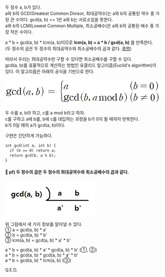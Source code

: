 두 정수 a, b가 있다.  
a와 b의 GCD(Greatest Common Divisor, 최대공약수)는 a와 b의 공통된 약수 중 가장 큰 수이다. gcd(a, b) == 1은 a와 b는 서로소임을 뜻한다.  
a와 b의 LCM(Lowest Common Multiple, 최소공배수)은 a와 b의 공통된 배수 중 가장 작은 수이다.  

a * b = gcd(a, b) * lcm(a, b)이므로 **lcm(a, b) = a * b / gcd(a, b)** 를 만족한다.  
(두 정수의 곱은 두 정수의 최대공약수와 최소공배수의 곱과 같다. [증명](https://github.com/meanjoo/Algorithm/blob/main/%EC%88%98%ED%95%99/gcd_lcm.md#cowboy_hat_face-pf-%EB%91%90-%EC%A0%95%EC%88%98%EC%9D%98-%EA%B3%B1%EC%9D%80-%EB%91%90-%EC%A0%95%EC%88%98%EC%9D%98-%EC%B5%9C%EB%8C%80%EA%B3%B5%EC%95%BD%EC%88%98%EC%99%80-%EC%B5%9C%EC%86%8C%EA%B3%B5%EB%B0%B0%EC%88%98%EC%9D%98-%EA%B3%B1%EA%B3%BC-%EA%B0%99%EB%8B%A4))  

따라서 우리는 최대공약수만 구할 수 있다면 최소공배수를 구할 수 있다.  
gcd(a, b)를 효율적으로 계산하는 방법인 유클리드 알고리즘(Euclid's algorithm)이 있다. 이 알고리즘은 아래의 공식을 기반으로 한다.  

<img src="https://github.com/meanjoo/LinkPicture/blob/main/euclid.JPG" />

두 수를 a, b라 하고, c를 a mod b라고 하자.  
c를 구하고 a에 b를, b에 c를 대입하는 과정을 b가 0이 될 때까지 반복한다.  
b가 0일 때의 a가 gcd(a, b)이다.

구현은 간단하게 가능하다.  
```
int gcd(int a, int b) {
  if (b == 0) return a;
  return gcd(b, a % b);
}
```

#### :cowboy_hat_face: pf) 두 정수의 곱은 두 정수의 최대공약수와 최소공배수의 곱과 같다.  
<img src="https://github.com/meanjoo/LinkPicture/blob/main/gcdlcmrelation.jpg" />

위 그림에서 세 가지 정보를 알아낼 수 있다.  
① a = gcd(a, b) * a'  
② b = gcd(a, b) * b'  
③ lcm(a, b) = gcd(a, b) * a' * b'  

a * b = gcd(a, b) * a' * gcd(a, b) * b' (①, ②)  
a * b = gcd(a, b) * gcd(a, b) * a' * b'  
a * b = gcd(a, b) * lcm(a, b) (③)  

Q.E.D.
